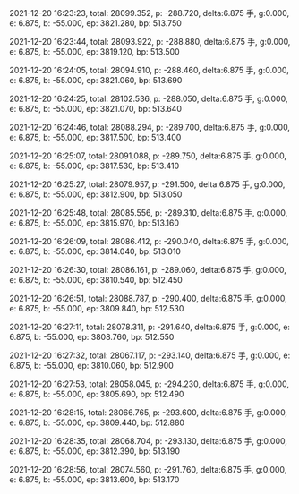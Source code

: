 2021-12-20 16:23:23, total: 28099.352, p: -288.720, delta:6.875 手, g:0.000, e: 6.875, b: -55.000, ep: 3821.280, bp: 513.750

2021-12-20 16:23:44, total: 28093.922, p: -288.880, delta:6.875 手, g:0.000, e: 6.875, b: -55.000, ep: 3819.120, bp: 513.500

2021-12-20 16:24:05, total: 28094.910, p: -288.460, delta:6.875 手, g:0.000, e: 6.875, b: -55.000, ep: 3821.060, bp: 513.690

2021-12-20 16:24:25, total: 28102.536, p: -288.050, delta:6.875 手, g:0.000, e: 6.875, b: -55.000, ep: 3821.070, bp: 513.640

2021-12-20 16:24:46, total: 28088.294, p: -289.700, delta:6.875 手, g:0.000, e: 6.875, b: -55.000, ep: 3817.500, bp: 513.400

2021-12-20 16:25:07, total: 28091.088, p: -289.750, delta:6.875 手, g:0.000, e: 6.875, b: -55.000, ep: 3817.530, bp: 513.410

2021-12-20 16:25:27, total: 28079.957, p: -291.500, delta:6.875 手, g:0.000, e: 6.875, b: -55.000, ep: 3812.900, bp: 513.050

2021-12-20 16:25:48, total: 28085.556, p: -289.310, delta:6.875 手, g:0.000, e: 6.875, b: -55.000, ep: 3815.970, bp: 513.160

2021-12-20 16:26:09, total: 28086.412, p: -290.040, delta:6.875 手, g:0.000, e: 6.875, b: -55.000, ep: 3814.040, bp: 513.010

2021-12-20 16:26:30, total: 28086.161, p: -289.060, delta:6.875 手, g:0.000, e: 6.875, b: -55.000, ep: 3810.540, bp: 512.450

2021-12-20 16:26:51, total: 28088.787, p: -290.400, delta:6.875 手, g:0.000, e: 6.875, b: -55.000, ep: 3809.840, bp: 512.530

2021-12-20 16:27:11, total: 28078.311, p: -291.640, delta:6.875 手, g:0.000, e: 6.875, b: -55.000, ep: 3808.760, bp: 512.550

2021-12-20 16:27:32, total: 28067.117, p: -293.140, delta:6.875 手, g:0.000, e: 6.875, b: -55.000, ep: 3810.060, bp: 512.900

2021-12-20 16:27:53, total: 28058.045, p: -294.230, delta:6.875 手, g:0.000, e: 6.875, b: -55.000, ep: 3805.690, bp: 512.490

2021-12-20 16:28:15, total: 28066.765, p: -293.600, delta:6.875 手, g:0.000, e: 6.875, b: -55.000, ep: 3809.440, bp: 512.880

2021-12-20 16:28:35, total: 28068.704, p: -293.130, delta:6.875 手, g:0.000, e: 6.875, b: -55.000, ep: 3812.390, bp: 513.190

2021-12-20 16:28:56, total: 28074.560, p: -291.760, delta:6.875 手, g:0.000, e: 6.875, b: -55.000, ep: 3813.600, bp: 513.170